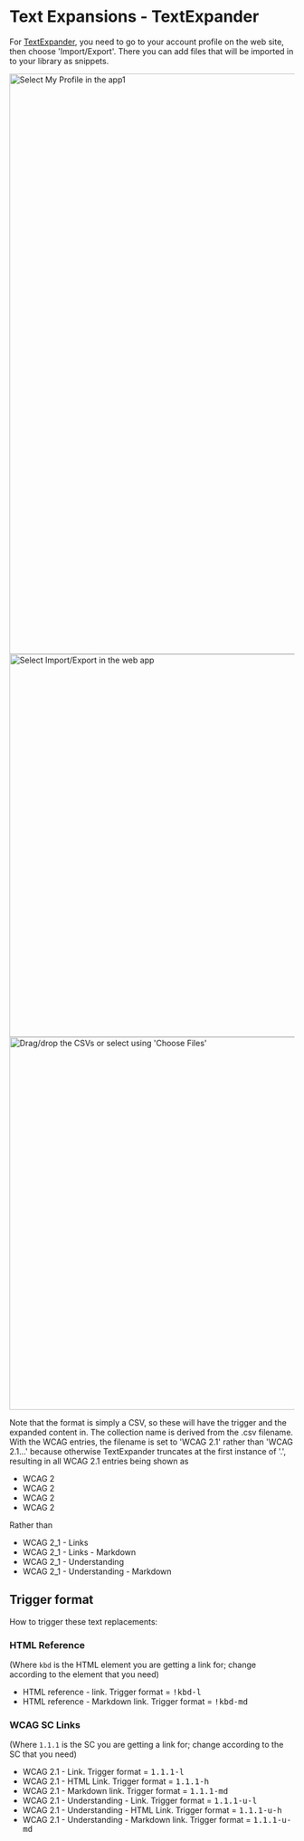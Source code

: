 # Text Expansions - TextExpander

For [TextExpander](https://textexpander.com/), you need to go to your account profile on the web site, then choose 'Import/Export'. There you can add files that will be imported in to your library as snippets.

<img width="1026" alt="Select My Profile in the app1" src="https://user-images.githubusercontent.com/2778763/210621166-66f6cc2d-2c27-4918-a198-09e91ea36f72.png">
<img width="677" alt="Select Import/Export in the web app" src="https://user-images.githubusercontent.com/2778763/210621174-dd28eb70-5e8d-4cd0-8480-f8e0cf79b6b8.png">
<img width="659" alt="Drag/drop the CSVs or select using 'Choose Files'" src="https://user-images.githubusercontent.com/2778763/210621178-913dfabd-2877-4aee-b8dc-e8771494eb1c.png">

Note that the format is simply a CSV, so these will have the trigger and the expanded content in. The collection name is derived from the .csv filename. With the WCAG entries, the filename is set to 'WCAG 2.1' rather than 'WCAG 2.1...' because otherwise TextExpander truncates at the first instance of '.', resulting in all WCAG 2.1 entries being shown as

* WCAG 2
* WCAG 2
* WCAG 2
* WCAG 2

Rather than 

* WCAG 2_1 - Links
* WCAG 2_1 - Links - Markdown
* WCAG 2_1 - Understanding
* WCAG 2_1 - Understanding - Markdown

## Trigger format

How to trigger these text replacements:

### HTML Reference

(Where `kbd` is the HTML element you are getting a link for; change according to the element that you need)

* HTML reference - link. Trigger format = <kbd>!kbd-l</kbd>
* HTML reference - Markdown link. Trigger format = <kbd>!kbd-md</kbd>

### WCAG SC Links

(Where `1.1.1` is the SC you are getting a link for; change according to the SC that you need)

* WCAG 2.1 - Link. Trigger format = <kbd>1.1.1-l</kbd>
* WCAG 2.1 - HTML Link. Trigger format = <kbd>1.1.1-h</kbd>
* WCAG 2.1 - Markdown link. Trigger format = <kbd>1.1.1-md</kbd>
* WCAG 2.1 - Understanding - Link. Trigger format = <kbd>1.1.1-u-l</kbd>
* WCAG 2.1 - Understanding - HTML Link. Trigger format = <kbd>1.1.1-u-h</kbd>
* WCAG 2.1 - Understanding - Markdown link. Trigger format = <kbd>1.1.1-u-md</kbd>

